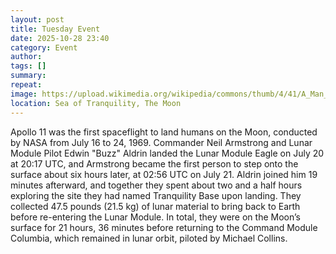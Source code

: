 ```yaml
---
layout: post
title: Tuesday Event
date: 2025-10-28 23:40
category: Event
author: 
tags: []
summary: 
repeat: 
image: https://upload.wikimedia.org/wikipedia/commons/thumb/4/41/A_Man_on_the_Moon%2C_AS11-40-5903_%28cropped%29.jpg/330px-A_Man_on_the_Moon%2C_AS11-40-5903_%28cropped%29.jpg
location: Sea of Tranquility, The Moon
---
```


Apollo 11 was the first spaceflight to land humans on the Moon, conducted by NASA from July 16 to 24, 1969. Commander Neil Armstrong and Lunar Module Pilot Edwin "Buzz" Aldrin landed the Lunar Module Eagle on July 20 at 20:17 UTC, and Armstrong became the first person to step onto the surface about six hours later, at 02:56 UTC on July 21. Aldrin joined him 19 minutes afterward, and together they spent about two and a half hours exploring the site they had named Tranquility Base upon landing. They collected 47.5 pounds (21.5 kg) of lunar material to bring back to Earth before re-entering the Lunar Module. In total, they were on the Moon’s surface for 21 hours, 36 minutes before returning to the Command Module Columbia, which remained in lunar orbit, piloted by Michael Collins. 
